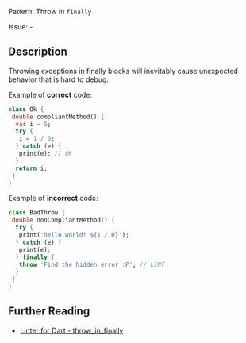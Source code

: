 Pattern: Throw in `finally`

Issue: -

## Description

Throwing exceptions in finally blocks will inevitably cause unexpected behavior that is hard to debug.

Example of **correct** code:
```dart
class Ok {
 double compliantMethod() {
  var i = 5;
  try {
   i = 1 / 0;
  } catch (e) {
   print(e); // OK
  }
  return i;
 }
}
```

Example of **incorrect** code:
```dart
class BadThrow {
 double nonCompliantMethod() {
  try {
   print('hello world! ${1 / 0}');
  } catch (e) {
   print(e);
  } finally {
   throw 'Find the hidden error :P'; // LINT
  }
 }
}
```

## Further Reading

* [Linter for Dart - throw_in_finally](https://dart.dev/tools/linter-rules/throw_in_finally)